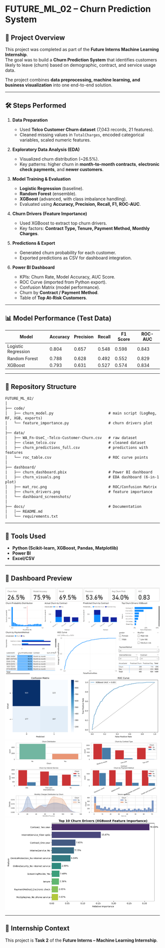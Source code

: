# FUTURE_ML_02 – Churn Prediction System  

## 📌 Project Overview  
This project was completed as part of the **Future Interns Machine Learning Internship**.  
The goal was to build a **Churn Prediction System** that identifies customers likely to leave (churn) based on demographic, contract, and service usage data.  

The project combines **data preprocessing, machine learning, and business visualization** into one end-to-end solution.  

---

## 🛠 Steps Performed  
1. **Data Preparation**  
   - Used **Telco Customer Churn dataset** (7,043 records, 21 features).  
   - Cleaned missing values in `TotalCharges`, encoded categorical variables, scaled numeric features.  

2. **Exploratory Data Analysis (EDA)**  
   - Visualized churn distribution (~26.5%).  
   - Key patterns: higher churn in **month-to-month contracts**, **electronic check payments**, and **newer customers**.  

3. **Model Training & Evaluation**  
   - **Logistic Regression** (baseline).  
   - **Random Forest** (ensemble).  
   - **XGBoost** (advanced, with class imbalance handling).  
   - Evaluated using **Accuracy, Precision, Recall, F1, ROC-AUC**.  

4. **Churn Drivers (Feature Importance)**  
   - Used XGBoost to extract top churn drivers.  
   - Key factors: **Contract Type, Tenure, Payment Method, Monthly Charges**.  

5. **Predictions & Export**  
   - Generated churn probability for each customer.  
   - Exported predictions as CSV for dashboard integration.  

6. **Power BI Dashboard**  
   - KPIs: Churn Rate, Model Accuracy, AUC Score.  
   - ROC Curve (imported from Python export).  
   - Confusion Matrix (model performance).  
   - Churn by **Contract / Payment Method**.  
   - Table of **Top At-Risk Customers**.  

---

## 📊 Model Performance (Test Data)
| Model               | Accuracy | Precision | Recall | F1 Score | ROC-AUC |
|----------------------|----------|-----------|--------|----------|---------|
| Logistic Regression | 0.804    | 0.657     | 0.548  | 0.598    | 0.843   |
| Random Forest       | 0.788    | 0.628     | 0.492  | 0.552    | 0.829   |
| XGBoost             | 0.793    | 0.631     | 0.527  | 0.574    | 0.834   |

---

## 📂 Repository Structure  
```text
FUTURE_ML_02/
│
├── code/
│   ├── churn_model.py                         # main script (LogReg, RF, XGB, exports)
│   └── feature_importance.py                  # churn drivers plot
│
├── data/
│   ├── WA_Fn-UseC_-Telco-Customer-Churn.csv   # raw dataset
│   ├── clean_telco.csv                        # cleaned dataset
│   ├── churn_predictions_full.csv             # predictions with features
│   └── roc_table.csv                          # ROC curve points
│
├── dashboard/  
|   ├── churn_dashboard.pbix                   # Power BI dashboard  
│   ├── churn_visuals.png                      # EDA dashboard (6-in-1 plot)
│   ├── mat_roc.png                            # ROC/Confusion Matrix
│   ├── churn_drivers.png                      # feature importance
│   └── dashboard_screenshots/ 
│ 
├── docs/                                      # Documentation
│   │── README.md
│   └── requirements.txt
```

---

## 🚀 Tools Used  
- **Python (Scikit-learn, XGBoost, Pandas, Matplotlib)**  
- **Power BI**  
- **Excel/CSV**  

---

## 📸 Dashboard Preview  
![Dashboard Screenshot 1](../dashboard/SS1.png)
![Dashboard Screenshot 2](../dashboard/mat_roc.png)
![Dashboard Screenshot 3](../dashboard/churn_visuals.png)
![Dashboard Screenshot 3](../dashboard/churn_drivers.png)

---

## 🔗 Internship Context  
This project is **Task 2** of the **Future Interns – Machine Learning Internship**.  
